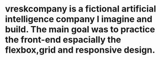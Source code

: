# vreskcompany is a fictional  artificial intelligence company I imagine and build. The main goal was to practice the front-end espacially the flexbox,grid and responsive design.
